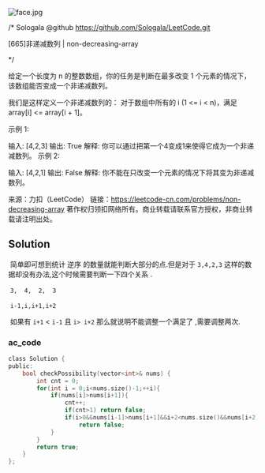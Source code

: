 ![face.jpg](https://pic.leetcode-cn.com/5f44c38cfca16ba4f3886e1c9e298c5ab18a215dc25e965ec357a430e783b3af-face.jpg)

/*
    Sologala   @github    https://github.com/Sologala/LeetCode.git

   [665]非递减数列
     |     non-decreasing-array

*/

给定一个长度为 n 的整数数组，你的任务是判断在最多改变 1 个元素的情况下，该数组能否变成一个非递减数列。

我们是这样定义一个非递减数列的： 对于数组中所有的 i (1 <= i < n)，满足 array[i] <= array[i + 1]。

示例 1:

输入: [4,2,3]
输出: True
解释: 你可以通过把第一个4变成1来使得它成为一个非递减数列。
示例 2:

输入: [4,2,1]
输出: False
解释: 你不能在只改变一个元素的情况下将其变为非递减数列。

来源：力扣（LeetCode）
链接：https://leetcode-cn.com/problems/non-decreasing-array
著作权归领扣网络所有。商业转载请联系官方授权，非商业转载请注明出处。

## **Solution** 

​	简单即可想到统计 逆序 的数量就能判断大部分的点.但是对于 `3,4,2,3` 这样的数据却没有办法,这个时候需要判断一下四个关系 .

​	`3,  4,  2,  3`

​	`i-1,i,i+1,i+2`

​	如果有 `i+1` < `i-1` 且 `i> i+2` 那么就说明不能调整一个满足了 ,需要调整两次. 

### **ac_code**
```c
class Solution {
public:
    bool checkPossibility(vector<int>& nums) {
        int cnt = 0;
        for(int i = 0;i<nums.size()-1;++i){
            if(nums[i]>nums[i+1]){
                cnt++;
                if(cnt>1) return false;
                if(i>0&&nums[i-1]>nums[i+1]&&i+2<nums.size()&&nums[i+2]<nums[i])
                    return false;
            }
        }
        return true;
    }
};
```